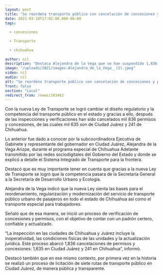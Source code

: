 ```yaml
---
layout: post
title: "Se reordena transporte público con cancelación de concesiones y primera licitación en la historia"
date: 2021-03-18T17:02:00.000-06:00
tags:
  
  - concesiones
  
  - Transporte
  
  - chihuahua
  
author: nil
description: "Destaca Alejandra de la Vega que se han suspendido 1,836 concesiones y permisos en Chihuahua y Juárez y asignarán de manera transparente 7 rutas en la frontera por primera vez en la historia"
image: "/uploads/2021/images-Alejandra_de_la_Vega__(2).jpeg"
video: nil
audio: nil
alt: "Se reordena transporte público con cancelación de concesiones y primera licitación en la historia"
front: false
section: "Local"
redirect_from: /news/183462
---
```


Con la nueva Ley de Transporte se logró cambiar el diseño regulatorio y la competencia del transporte público en el estado y gracias a ello, después de las inspecciones y verificaciones han sido cancelados mil 836 permisos y concesiones, de las cuales mil 635 son de Ciudad Juárez y 241 de Chihuahua.

Lo anterior fue dado a conocer por la subcoordinadora Ejecutiva de Gabinete y representante del gobernador en Ciudad Juárez, Alejandra de la Vega Arizpe, durante el programa especial de Chihuahua Adelante transmitido por las redes sociodigitales del Gobierno del Estado y donde se explicó a detalle el Sistema Integrado de Transporte para la frontera.

Destacó que es muy importante tener en cuenta que gracias a la nueva Ley de Transporte se logró que la competencia pasara de la Secretaría General a la Secretaría de Desarrollo Urbano y Ecología.

Alejandra de la Vega indicó que la nueva Ley sienta las bases para el reordenamiento, regularización y modernización del servicio de transporte público urbano de pasajeros en todo el estado de Chihuahua así como el transporte especial para trabajadores.

Señaló que de esa manera, se inició un proceso de verificación de concesiones y permisos, con el objetivo de contar con un padrón certero, confiable y actualizado.

“La inspección en las ciudades de Chihuahua y Juárez incluye la inoperatividad, las condiciones físicas de las unidades y la actualización jurídica. Este proceso abarcó 1,836 cancelaciones de permisos y concesiones: 1,635 en Ciudad Juárez y 241 en Chihuahua”, informó.

Destacó también que en ese mismo contexto, por primera vez en la historia se realizó un proceso de licitación de siete rutas de transporte público en Ciudad Juárez, de manera pública y transparente.